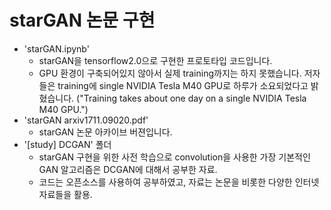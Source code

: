 # starGAN 논문 구현
- 'starGAN.ipynb'
    - starGAN을 tensorflow2.0으로 구현한 프로토타입 코드입니다.
    - GPU 환경이 구축되어있지 않아서 실제 training까지는 하지 못했습니다. 저자들은 training에 single NVIDIA Tesla M40 GPU로 하루가 소요되었다고 밝혔습니다. ("Training takes about one day on a single NVIDIA Tesla M40 GPU.")
- 'starGAN arxiv1711.09020.pdf'
    - starGAN 논문 아카이브 버젼입니다.
- '[study] DCGAN' 폴더 
    - starGAN 구현을 위한 사전 학습으로 convolution을 사용한 가장 기본적인 GAN 알고리즘은 DCGAN에 대해서 공부한 자료.
    - 코드는 오픈소스를 사용하여 공부하였고, 자료는 논문을 비롯한 다양한 인터넷 자료들을 활용.
